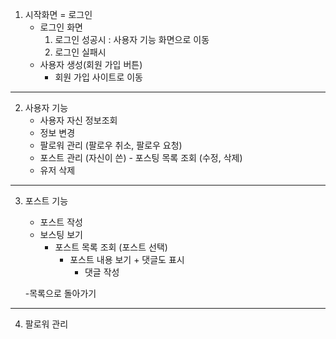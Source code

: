 
1. 시작화면 = 로그인
    - 로그인 화면
        1. 로그인 성공시 : 사용자 기능 화면으로 이동
        2. 로그인 실패시 
    - 사용자 생성(회원 가입 버튼)
        - 회원 가입 사이트로 이동

---
2. 사용자 기능 
    - 사용자 자신 정보조회
    - 정보 변경
    - 팔로워 관리 (팔로우 취소, 팔로우 요청)
    - 포스트 관리 (자신이 쓴)
            - 포스팅 목록 조회 (수정, 삭제)
    - 유저 삭제

---
3. 포스트 기능 
    - 포스트 작성
    - 보스팅 보기
        - 포스트 목록 조회
            (포스트 선택)
            - 포스트 내용 보기 + 댓글도 표시
                - 댓글 작성
    
    -목록으로 돌아가기
---
4. 팔로워 관리

